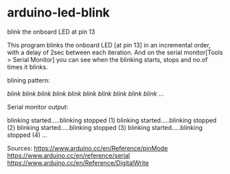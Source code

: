 # arduino-led-blink
blink the onboard LED at pin 13

This program blinks the onboard LED [at pin 13] in an incremental order, with a delay of 2sec between each iteration.
And on the serial monitor[Tools > Serial Monitor] you can see when the blinking starts, stops and no.of times it blinks.

blining pattern:

*blink*
*blink* *blink*
*blink* *blink* *blink* 
*blink* *blink* *blink* *blink* 
...

Serial monitor output:

blinking started.....blinking stopped (1)
blinking started.....blinking stopped (2)
blinking started.....blinking stopped (3)
blinking started.....blinking stopped (4)
...


Sources:
https://www.arduino.cc/en/Reference/pinMode
https://www.arduino.cc/en/reference/serial
https://www.arduino.cc/en/Reference/DigitalWrite
